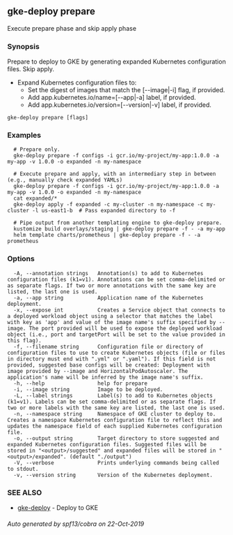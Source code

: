 ## gke-deploy prepare

Execute prepare phase and skip apply phase

### Synopsis

Prepare to deploy to GKE by generating expanded Kubernetes configuration files. Skip apply.

- Expand Kubernetes configuration files to:
  - Set the digest of images that match the [--image|-i] flag, if provided.
  - Add app.kubernetes.io/name=[--app|-a] label, if provided.
  - Add app.kubernetes.io/version=[--version|-v] label, if provided.


```
gke-deploy prepare [flags]
```

### Examples

```
  # Prepare only.
  gke-deploy prepare -f configs -i gcr.io/my-project/my-app:1.0.0 -a my-app -v 1.0.0 -o expanded -n my-namespace

  # Execute prepare and apply, with an intermediary step in between (e.g., manually check expanded YAMLs)
  gke-deploy prepare -f configs -i gcr.io/my-project/my-app:1.0.0 -a my-app -v 1.0.0 -o expanded -n my-namespace
  cat expanded/*
  gke-deploy apply -f expanded -c my-cluster -n my-namespace -c my-cluster -l us-east1-b  # Pass expanded directory to -f

  # Pipe output from another templating engine to gke-deploy prepare.
  kustomize build overlays/staging | gke-deploy prepare -f - -a my-app
  helm template charts/prometheus | gke-deploy prepare -f - -a prometheus
```

### Options

```
  -A, --annotation strings   Annotation(s) to add to Kubernetes configuration files (k1=v1). Annotations can be set comma-delimited or as separate flags. If two or more annotations with the same key are listed, the last one is used.
  -a, --app string           Application name of the Kubernetes deployment.
  -x, --expose int           Creates a Service object that connects to a deployed workload object using a selector that matches the label with key as 'app' and value of the image name's suffix specified by --image. The port provided will be used to expose the deployed workload object (i.e., port and targetPort will be set to the value provided in this flag).
  -f, --filename string      Configuration file or directory of configuration files to use to create Kubernetes objects (file or files in directory must end with ".yml" or ".yaml"). If this field is not provided, suggested base configs will be created: Deployment with image provided by --image and HorizontalPodAutoscaler. The application's name will be inferred by the image name's suffix.
  -h, --help                 help for prepare
  -i, --image string         Image to be deployed.
  -L, --label strings        Label(s) to add to Kubernetes objects (k1=v1). Labels can be set comma-delimited or as separate flags. If two or more labels with the same key are listed, the last one is used.
  -n, --namespace string     Namespace of GKE cluster to deploy to. Creates a namespace Kubernetes configuration file to reflect this and updates the namespace field of each supplied Kubernetes configuration file.
  -o, --output string        Target directory to store suggested and expanded Kubernetes configuration files. Suggested files will be stored in "<output>/suggested" and expanded files will be stored in "<output>/expanded". (default "./output")
  -V, --verbose              Prints underlying commands being called to stdout.
  -v, --version string       Version of the Kubernetes deployment.
```

### SEE ALSO

* [gke-deploy](gke-deploy.md)	 - Deploy to GKE

###### Auto generated by spf13/cobra on 22-Oct-2019
